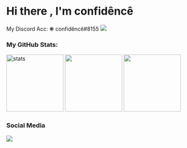 <h1>Hi there , I'm confidêncê</h1>

<p align="left"></p>
My Discord Acc: ❃ confidêncê#8155
<img src="https://lanyard-profile-readme.vercel.app/api/924376099180396654" width="%100" height"150px" />

<h3 align="left">My GitHub Stats:</h3>
<p align="left">
   <img src="https://github-readme-stats.vercel.app/api?username=CONFDNCE&show_icons=true&theme=tokyonight" width="%100" height="150px" alt="stats" />
 <img src="https://github-readme-stats.vercel.app/api/top-langs/?username=CONFDNCE&layout=compact&theme=tokyonight"width="%100" height="150px" />
 <img src="https://count.getloli.com/get/@CONFDNCE?theme=moebooru"width="%100" height="150px"/>
</p>

<h3>Social Media</h3>

<p align="left">
  <a href="https://discord.com/users/924376099180396654" target"blank_"><img src="https://img.shields.io/badge/discord%20-7289DA.svg?&style=for-the-badge&logo=discord&logoColor=white"></a>
</p>
